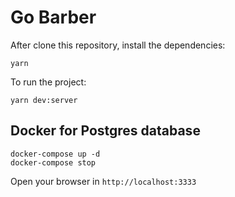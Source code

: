 # Go Barber

After clone this repository, install the dependencies:

```
yarn
```

To run the project:

```
yarn dev:server
```

## Docker for Postgres database

```
docker-compose up -d
docker-compose stop
```

Open your browser in `http://localhost:3333`
